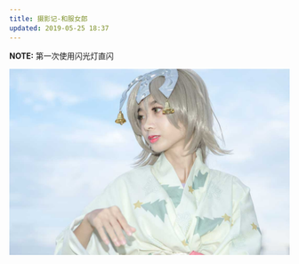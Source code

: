 ```yaml
---
title: 摄影记-和服女郎
updated: 2019-05-25 18:37
---
```


**NOTE:** 第一次使用闪光灯直闪

![和服女郎](/photos/208373006.jpg)